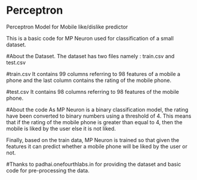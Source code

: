 # Perceptron
Perceptron Model for Mobile like/dislike predictor

This is a basic code for MP Neuron used for classification of a small dataset.

#About the Dataset.
The dataset has two files namely : train.csv and test.csv

#train.csv
It contains 99 columns referring to 98 features of a mobile a phone and the last column contains the rating of the mobile phone.

#test.csv
It contains 98 columns referring to 98 features of the mobile phone.

#About the code
As MP Neuron is a binary classification model, the rating have been converted to binary numbers using a threshold of 4. This means that if the rating of the mobile phone is greater than equal to 4, then the mobile is liked by the user else it is not liked.

Finally, based on the train data, MP Neuron is trained so that given the features it can predict whether a mobile phone will be liked by the user or not.

#Thanks to
padhai.onefourthlabs.in for providing the dataset and basic code for pre-processing the data.
